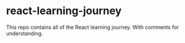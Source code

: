 # react-learning-journey
This repo contains all of the React learning journey. With comments for understanding.
